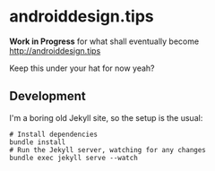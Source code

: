 androiddesign.tips
==================

**Work in Progress** for what shall eventually become http://androiddesign.tips

Keep this under your hat for now yeah?

Development
-----------

I'm a boring old Jekyll site, so the setup is the usual:

```
# Install dependencies
bundle install
# Run the Jekyll server, watching for any changes
bundle exec jekyll serve --watch
```
